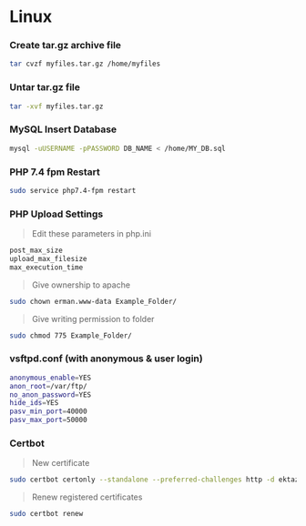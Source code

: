 # Linux

### Create tar.gz archive file
```sh
tar cvzf myfiles.tar.gz /home/myfiles
```


### Untar tar.gz file
```sh
tar -xvf myfiles.tar.gz
```

### MySQL Insert Database

```sh
mysql -uUSERNAME -pPASSWORD DB_NAME < /home/MY_DB.sql
```

### PHP 7.4 fpm Restart

```sh
sudo service php7.4-fpm restart
```

### PHP Upload Settings

> Edit these parameters in php.ini

```sh
post_max_size
upload_max_filesize
max_execution_time
```

> Give ownership to apache
```sh
sudo chown erman.www-data Example_Folder/
```

> Give writing permission to folder
```sh
sudo chmod 775 Example_Folder/
```

### vsftpd.conf (with anonymous & user login)
```sh
anonymous_enable=YES
anon_root=/var/ftp/
no_anon_password=YES
hide_ids=YES
pasv_min_port=40000
pasv_max_port=50000
```


### Certbot
> New certificate
```sh
sudo certbot certonly --standalone --preferred-challenges http -d ektaz.com
```
> Renew registered certificates
```sh
sudo certbot renew
```














